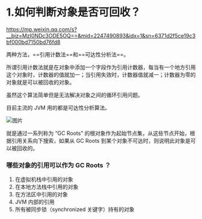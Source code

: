 # 1.如何判断对象是否可回收？

https://mp.weixin.qq.com/s?__biz=MzI0NDc3ODE5OQ==&mid=2247490893&idx=1&sn=6371d2f5ce19c3bf000bd7150bd76fd8

两种方法，==引用计数法==和==可达性分析法==。

所谓引用计数法就是在对象中添加一个字段作为引用计数器，每当有一个地方引用这个对象时，计数器的值就加一；当引用失效时，计数器值就减一；计数器为零的对象就是可以被回收的对象。

虽然这个算法简单但是无法解决对象之间的循环引用问题。



目前主流的 JVM 用的都是可达性分析算法。

![图片](https://gitee.com/Transmigration_zhou/pic/raw/master/img/20220228233644)

就是通过一系列称为 “GC Roots” 的根对象作为起始节点集，从这些节点开始，根据引用关系向下搜索，如果从 GC Roots 到某个对象不可达时，则说明此对象是可以被回收的。

### 哪些对象的引用可以作为 GC Roots ？

1. 在虚拟机栈中引用的对象
2. 在本地方法栈中引用的对象
3. 在方法区中引用的对象
4. JVM 内部的引用
5. 所有被同步锁（synchronized 关键字）持有的对象